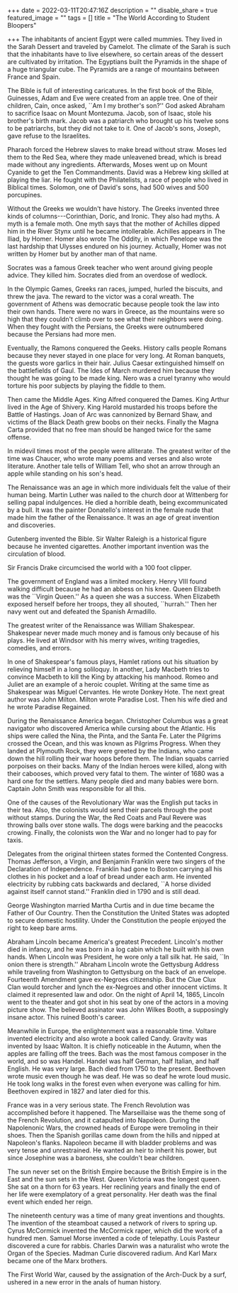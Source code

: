 +++
date = 2022-03-11T20:47:16Z
description = ""
disable_share = true
featured_image = ""
tags = []
title = "The World According to Student Bloopers"

+++
The inhabitants of ancient Egypt were called mummies. They lived in the Sarah Dessert and traveled by Camelot. The climate of the Sarah is such that the inhabitants have to live elsewhere, so certain areas of the dessert are cultivated by irritation. The Egyptians built the Pyramids in the shape of a huge triangular cube. The Pyramids are a range of mountains between France and Spain.

The Bible is full of interesting caricatures. In the first book of the Bible, Guinesses, Adam and Eve were created from an apple tree. One of their children, Cain, once asked, \`\`Am I my brother's son?'' God asked Abraham to sacrifice Isaac on Mount Montezuma. Jacob, son of Isaac, stole his brother's birth mark. Jacob was a patriarch who brought up his twelve sons to be patriarchs, but they did not take to it. One of Jacob's sons, Joseph, gave refuse to the Israelites.

Pharaoh forced the Hebrew slaves to make bread without straw. Moses led them to the Red Sea, where they made unleavened bread, which is bread made without any ingredients. Afterwards, Moses went up on Mount Cyanide to get the Ten Commandments. David was a Hebrew king skilled at playing the liar. He fought with the Philatelists, a race of people who lived in Biblical times. Solomon, one of David's sons, had 500 wives and 500 porcupines.

Without the Greeks we wouldn't have history. The Greeks invented three kinds of columns---Corinthian, Doric, and Ironic. They also had myths. A myth is a female moth. One myth says that the mother of Achilles dipped him in the River Stynx until he became intollerable. Achilles appears in The Iliad, by Homer. Homer also wrote The Oddity, in which Penelope was the last hardship that Ulysses endured on his journey. Actually, Homer was not written by Homer but by another man of that name.

Socrates was a famous Greek teacher who went around giving people advice. They killed him. Socrates died from an overdose of wedlock.

In the Olympic Games, Greeks ran races, jumped, hurled the biscuits, and threw the java. The reward to the victor was a coral wreath. The government of Athens was democratic because people took the law into their own hands. There were no wars in Greece, as the mountains were so high that they couldn't climb over to see what their neighbors were doing. When they fought with the Persians, the Greeks were outnumbered because the Persians had more men.

Eventually, the Ramons conquered the Geeks. History calls people Romans because they never stayed in one place for very long. At Roman banquets, the guests wore garlics in their hair. Julius Caesar extinguished himself on the battlefields of Gaul. The Ides of March murdered him because they thought he was going to be made king. Nero was a cruel tyranny who would torture his poor subjects by playing the fiddle to them.

Then came the Middle Ages. King Alfred conquered the Dames. King Arthur lived in the Age of Shivery. King Harold mustarded his troops before the Battle of Hastings. Joan of Arc was cannonized by Bernard Shaw, and victims of the Black Death grew boobs on their necks. Finally the Magna Carta provided that no free man should be hanged twice for the same offense.

In midevil times most of the people were alliterate. The greatest writer of the time was Chaucer, who wrote many poems and verses and also wrote literature. Another tale tells of William Tell, who shot an arrow through an apple while standing on his son's head.

The Renaissance was an age in which more individuals felt the value of their human being. Martin Luther was nailed to the church door at Wittenberg for selling papal indulgences. He died a horrible death, being excommunicated by a bull. It was the painter Donatello's interest in the female nude that made him the father of the Renaissance. It was an age of great invention and discoveries.

Gutenberg invented the Bible. Sir Walter Raleigh is a historical figure because he invented cigarettes. Another important invention was the circulation of blood.

Sir Francis Drake circumcised the world with a 100 foot clipper.

The government of England was a limited mockery. Henry VIII found walking difficult because he had an abbess on his knee. Queen Elizabeth was the \`\`Virgin Queen.'' As a queen she was a success. When Elizabeth exposed herself before her troops, they all shouted, \`\`hurrah.'' Then her navy went out and defeated the Spanish Armadillo.

The greatest writer of the Renaissance was William Shakespear. Shakespear never made much money and is famous only because of his plays. He lived at Windsor with his merry wives, writing tragedies, comedies, and errors.

In one of Shakespear's famous plays, Hamlet rations out his situation by relieving himself in a long soliloquy. In another, Lady Macbeth tries to convince Macbeth to kill the King by attacking his manhood. Romeo and Juliet are an example of a heroic couplet. Writing at the same time as Shakespear was Miguel Cervantes. He wrote Donkey Hote. The next great author was John Milton. Milton wrote Paradise Lost. Then his wife died and he wrote Paradise Regained.

During the Renaissance America began. Christopher Columbus was a great navigator who discovered America while cursing about the Atlantic. His ships were called the Nina, the Pinta, and the Santa Fe. Later the Pilgrims crossed the Ocean, and this was known as Pilgrims Progress. When they landed at Plymouth Rock, they were greeted by the Indians, who came down the hill rolling their war hoops before them. The Indian squabs carried porpoises on their backs. Many of the Indian heroes were killed, along with their cabooses, which proved very fatal to them. The winter of 1680 was a hard one for the settlers. Many people died and many babies were born. Captain John Smith was responsible for all this.

One of the causes of the Revolutionary War was the English put tacks in their tea. Also, the colonists would send their parcels through the post without stamps. During the War, the Red Coats and Paul Revere was throwing balls over stone walls. The dogs were barking and the peacocks crowing. Finally, the colonists won the War and no longer had to pay for taxis.

Delegates from the original thirteen states formed the Contented Congress. Thomas Jefferson, a Virgin, and Benjamin Franklin were two singers of the Declaration of Independence. Franklin had gone to Boston carrying all his clothes in his pocket and a loaf of bread under each arm. He invented electricity by rubbing cats backwards and declared, \`\`A horse divided against itself cannot stand.'' Franklin died in 1790 and is still dead.

George Washington married Martha Curtis and in due time became the Father of Our Country. Then the Constitution the United States was adopted to secure domestic hostility. Under the Constitution the people enjoyed the right to keep bare arms.

Abraham Lincoln became America's greatest Precedent. Lincoln's mother died in infancy, and he was born in a log cabin which he built with his own hands. When Lincoln was President, he wore only a tall silk hat. He said, \`\`In onion there is strength.'' Abraham Lincoln wrote the Gettysburg Address while traveling from Washington to Gettysburg on the back of an envelope. Fourteenth Amendment gave ex-Negroes citizenship. But the Clue Clux Clan would torcher and lynch the ex-Negroes and other innocent victims. It claimed it represented law and odor. On the night of April 14, 1865, Lincoln went to the theater and got shot in his seat by one of the actors in a moving picture show. The believed assinator was John Wilkes Booth, a supposingly insane actor. This ruined Booth's career.

Meanwhile in Europe, the enlightenment was a reasonable time. Voltare invented electricity and also wrote a book called Candy. Gravity was invented by Isaac Walton. It is chiefly noticeable in the Autumn, when the apples are falling off the trees. Bach was the most famous composer in the world, and so was Handel. Handel was half German, half Italian, and half English. He was very large. Bach died from 1750 to the present. Beethoven wrote music even though he was deaf. He was so deaf he wrote loud music. He took long walks in the forest even when everyone was calling for him. Beethoven expired in 1827 and later died for this.

France was in a very serious state. The French Revolution was accomplished before it happened. The Marseillaise was the theme song of the French Revolution, and it catapulted into Napoleon. During the Napolenonic Wars, the crowned heads of Europe were tremoling in their shoes. Then the Spanish gorillas came down from the hills and nipped at Napoleon's flanks. Napoleon became ill with bladder problems and was very tense and unrestrained. He wanted an heir to inherit his power, but since Josephine was a baroness, she couldn't bear children.

The sun never set on the British Empire because the British Empire is in the East and the sun sets in the West. Queen Victoria was the longest queen. She sat on a thorn for 63 years. Her reclining years and finally the end of her life were exemplatory of a great personality. Her death was the final event which ended her reign.

The nineteenth century was a time of many great inventions and thoughts. The invention of the steamboat caused a network of rivers to spring up. Cyrus McCormick invented the McCormick raper, which did the work of a hundred men. Samuel Morse invented a code of telepathy. Louis Pasteur discovered a cure for rabbis. Charles Darwin was a naturalist who wrote the Organ of the Species. Madman Curie discovered radium. And Karl Marx became one of the Marx brothers.

The First World War, caused by the assignation of the Arch-Duck by a surf, ushered in a new error in the anals of human history.